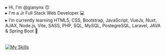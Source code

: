 ▸ Hi, I'm @gianynx 🙃 </br >
▸ I'm a Jr Full Stack Web Developer 💻 </br >
▸ I’m currently learning HTML5, CSS, Bootstrap, JavaScript, VueJs, Nuxt, AJAX, Node.js, Vite, SASS, PHP, SQL, MySQL, PostegreSQL, Laravel, JAVA & Spring Boot   🔎 </br >
</br >
</br >
[![My Skills](https://skillicons.dev/icons?i=html,css,bootstrap,js,vue,php,mysql,laravel,sass,java,nodejs,figma,java,spring,postgres,nuxtjs&perline=4)](https://skillicons.dev)


<!--
**gianynx/gianynx** is a ✨ _special_ ✨ repository because its `README.md` (this file) appears on your GitHub profile.

Here are some ideas to get you started:

- 🔭 I’m currently working on ...
- 🌱 I’m currently learning ...
- 👯 I’m looking to collaborate on ...
- 🤔 I’m looking for help with ...
- 💬 Ask me about ...
- 📫 How to reach me: ...
- 😄 Pronouns: ...
- ⚡ Fun fact: ...
-->
